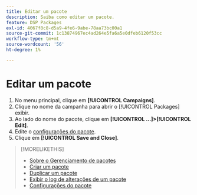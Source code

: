 ```yaml
---
title: Editar um pacote
description: Saiba como editar um pacote.
feature: DSP Packages
exl-id: 4067f8c8-d5a9-4fe6-9abe-78aa73bc00a1
source-git-commit: 1c13874967ec4ad264e5fa6a5e0dfeb6120f53cc
workflow-type: tm+mt
source-wordcount: '56'
ht-degree: 1%

---
```


# Editar um pacote

1. No menu principal, clique em **[!UICONTROL Campaigns]**.
1. Clique no nome da campanha para abrir o [!UICONTROL Packages] exibir.
1. Ao lado do nome do pacote, clique em  **[!UICONTROL ...]>[!UICONTROL Edit]**.
1. Edite o [configurações do pacote](package-settings.md).
1. Clique em **[!UICONTROL Save and Close]**.

>[!MORELIKETHIS]
>
>* [Sobre o Gerenciamento de pacotes](package-about.md)
>* [Criar um pacote](package-create.md)
>* [Duplicar um pacote](package-duplicate.md)
>* [Exibir o log de alterações de um pacote](package-change-log.md)
>* [Configurações do pacote](package-settings.md)

